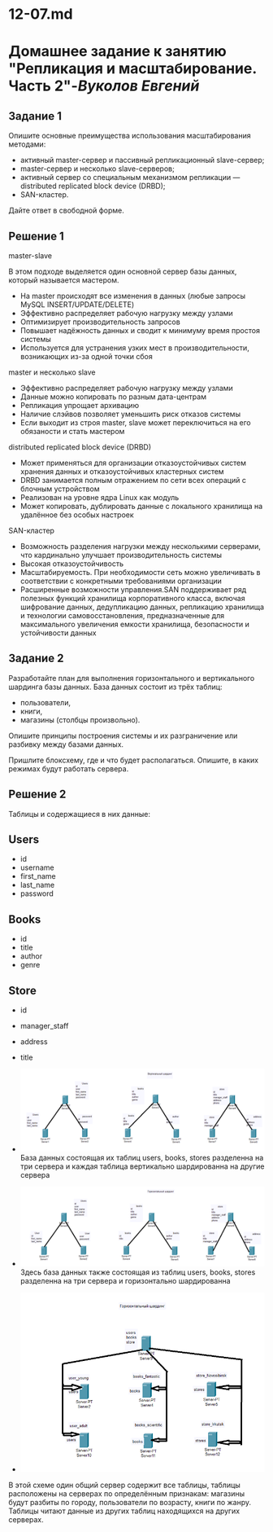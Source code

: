 # 12-07.md


# **Домашнее задание к занятию "Репликация и масштабирование. Часть 2"**-***Вуколов Евгений***


## **Задание 1**

Опишите основные преимущества использования масштабирования методами:

-  активный master-сервер и пассивный репликационный slave-сервер;
-  master-сервер и несколько slave-серверов;
-  активный сервер со специальным механизмом репликации — distributed replicated block device (DRBD);
-  SAN-кластер.

Дайте ответ в свободной форме.

## **Решение 1**

 master-slave

 В этом подходе выделяется один основной сервер базы данных, который называется мастером.
- На master происходят все изменения в данных (любые запросы MySQL INSERT/UPDATE/DELETE)
- Эффективно распределяет рабочую нагрузку между узлами
- Оптимизирует производительность запросов
- Повышает надёжность данных и сводит к минимуму время простоя системы
- Используется для устранения узких мест в производительности, возникающих из-за одной точки сбоя

 master и несколько slave

- Эффективно распределяет рабочую нагрузку между узлами
- Данные можно копировать по разным дата-центрам
- Репликация упрощает архивацию
- Наличие слэйвов позволяет уменьшить риск отказов системы
- Если выходит из строя master, slave может переключиться на его обязаности и стать мастером

 distributed replicated block device (DRBD)

- Может применяться для организации отказоустойчивых систем хранения данных и отказоустойчивых кластерных систем
- DRBD занимается полным отражением по сети всех операций с блочным устройством
- Реализован на уровне ядра Linux как модуль
- Может копировать, дублировать данные с локального хранилища на удалённое без особых настроек

SAN-кластер

- Возможность разделения нагрузки между несколькими серверами, что кардинально улучшает производительность системы 
- Высокая отказоустойчивость
- Масштабируемость. При необходимости сеть можно увеличивать в соответствии с конкретными требованиями организации
- Расширенные возможности управления.SAN поддерживает ряд полезных функций хранилища корпоративного класса, включая шифрование данных, дедупликацию данных, репликацию хранилища
  и технологии самовосстановления, предназначенные для максимального увеличения емкости хранилища, безопасности и устойчивости данных

 

## **Задание 2**

Разработайте план для выполнения горизонтального и вертикального шардинга базы данных. База данных состоит из трёх таблиц:

-  пользователи,
-  книги,
-  магазины (столбцы произвольно).

Опишите принципы построения системы и их разграничение или разбивку между базами данных.

Пришлите блоксхему, где и что будет располагаться. Опишите, в каких режимах будут работать сервера.


## **Решение 2**

Таблицы и содержащиеся в них данные:

 Users 
--------
- id
- username
- first_name
- last_name
- password


 Books
--------
- id
- title
- author
- genre


 Store
---------
- id
- manager_staff
- address
- title


- ![scrinshot](https://github.com/Evgenii-379/12-07.md/blob/main/Снимок%20экрана%202024-06-06%20194036.png)
База данных состоящая их таблиц users, books, stores разделенна на три сервера и каждая таблица вертикально шардированна на другие сервера

- ![scrinshot](https://github.com/Evgenii-379/12-07.md/blob/main/Снимок%20экрана%202024-06-06%20211039.png)
Здесь база данных также состоящая из таблиц users, books, stores разделенна на три сервера и горизонтально шардированна 

- ![scrinshot](https://github.com/Evgenii-379/12-07.md/blob/main/Снимок%20экрана%202024-06-07%20001244.png)

В этой схеме один общий сервер содержит все таблицы, таблицы расположены на серверах по определённым признакам: магазины будут разбиты по городу, пользователи по возрасту, книги по жанру.
Таблицы читают данные из других таблиц находящихся на других серверах.

